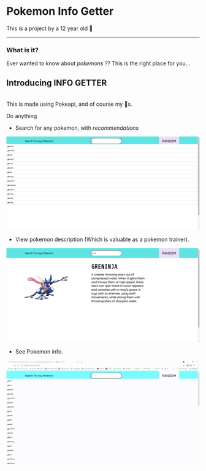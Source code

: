 # Pokemon Info Getter

This is a project by a 12 year old 👦

---

### What is it?

Ever wanted to know about _pokemons_ ?? This is the right place for you...

## Introducing **INFO GETTER**

<br>
This is made using Pokeapi, and of course my 🧠s.

Do anything

- Search for any pokemon, with _recommendations_

![Image](img1.png)

- View pokemon description (Which is valuable as a pokemon trainer).

![Image](img2.png)

- See Pokemon info.

<img src="vid.gif" alt="gif"></img>
